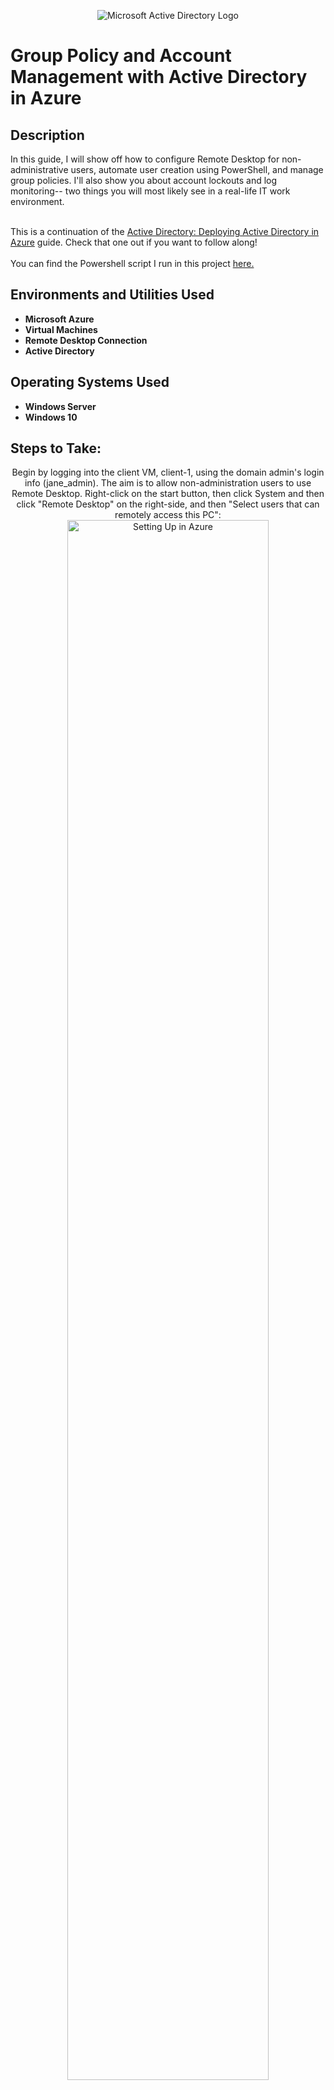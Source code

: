 <p align="center">
<img src="https://i.imgur.com/pU5A58S.png" alt="Microsoft Active Directory Logo"/>
<br />

<h1>Group Policy and Account Management with Active Directory in Azure</h1>


<h2>Description</h2>
In this guide, I will show off how to configure Remote Desktop for non-administrative users, automate user creation using PowerShell, and manage group policies. I'll also show you about account lockouts and log monitoring-- two things you will most likely see in a real-life IT work environment.  <br/>
<br />

This is a continuation of the [Active Directory: Deploying Active Directory in Azure](https://github.com/cbhylgz/Azure-AD-Deployment) guide. Check that one out if you want to follow along! <br />
<br />
You can find the Powershell script I run in this project [here.](https://github.com/joshmadakor1/AD_PS/blob/master/Generate-Names-Create-Users.ps1) 
<br />


<h2>Environments and Utilities Used</h2>

- <b>Microsoft Azure</b>
- <b>Virtual Machines</b>
- <b>Remote Desktop Connection</b>
- <b>Active Directory</b>

<h2>Operating Systems Used </h2>

- <b>Windows Server </b>
- <b>Windows 10</b>

<h2>Steps to Take:</h2>

<p align="center">
Begin by logging into the client VM, client-1, using the domain admin's login info (jane_admin). The aim is to allow non-administration users to use Remote Desktop. Right-click on the start button, then click System and then click "Remote Desktop" on the right-side, and then "Select users that can remotely access this PC": <br/>
<img src="https://i.imgur.com/2eOpNGQ.png" height="80%" width="80%" alt="Setting Up in Azure"/>
<br />
<br />
Put in "Domain Users", then click Check Names, then "OK" twice. This allows all domain users to access this client with Remote Desktop.  <br/>
<img src="https://i.imgur.com/UYtCJAV.png" height="80%" width="80%" alt="Setting Up in Azure"/>
<br />
<br />
Next up is to create a bunch of users in Powershell. To start, log into the DC (Domain Controller) as our admin (jane_admin): <br/>
<img src="https://i.imgur.com/jw8nITi.png" height="80%" width="80%" alt="Setting Up in Azure"/>
<br />
<br />
After logging in, open Powershell ISE as an admin and start a new script:  <br/>
<img src="https://i.imgur.com/TVXw1D9.png" height="80%" width="80%" alt="Setting Up in Azure"/>
<br />
<br />
Use Ctrl + S and save. This pop up should appear:  <br/>
<img src="https://i.imgur.com/by8Q2SP.png" height="80%" width="80%" alt="Setting Up in Azure"/>
<br />
<br />
Copy and paste the user creation script in the top section and click "Run Script" which has a green play symbol located in the top bar:  <br/>
<img src="https://i.imgur.com/7Optc0J.png" height="80%" width="80%" alt="Setting Up in Azure"/>
<br />
<br />
Powershell will then run the user creation script and create random users and place them in the OU (Organizational Unit) we created in the last guide, named "_EMPLOYEES". Search "Active Directory Users and Computers" > mydomain.com > _EMPLOYEES, and from there we will pick lucky username to log into client-1 with along with the password, "Password1" (all of the users have this password, as designated by the script):  <br/>
<img src="https://i.imgur.com/sM0V1kX.png" height="80%" width="80%" alt="Setting Up in Azure"/>
<br />
<br />
Next up, log out of Jane's account on client-1. Afterwards, log back in with one of the users created by the script, still using "mydomain.com/[username]": <br/>
<img src="https://i.imgur.com/vVS10D0.png" height="80%" width="80%" alt="Setting Up in Azure"/>
<br />
<br />
After logging in, check the user folder by opening up File Explorer and clicking C: > Users. We can also see the folder for the other users that have signed into this client. Because we don't have permissions, however, we cannot access them:  <br/>
<img src="https://i.imgur.com/jNpzEDX.png" height="80%" width="80%" alt="Setting Up in Azure"/>
<br />
<br />
Log out of this user. Next, I'll be showing how to set a group policy to lock out an account. Go back to the DC VM and right click Start, then select Run and type "gpmc.msc" in its search bar to bring up the Group Policy Management console: <br/>
<img src="https://i.imgur.com/SHFW4cv.png" height="80%" width="80%" alt="Setting Up in Azure"/>
<br />
<br />
Expand Domains > mydomain.com > select Default Domain Policy:  <br/>
<img src="https://i.imgur.com/frFH9sZ.png" height="80%" width="80%" alt="Setting Up in Azure"/>
<br />
<br />
Under Computer Configuration, expand Policies > Window Settings > Security Settings, then select Account Lockout Policy:  <br/>
<img src="https://i.imgur.com/iUbYHWx.png" height="80%" width="80%" alt="Setting Up in Azure"/>
<br />
<br />
Click "Account lockout threshhold" and choose to make the account lockout after 5 invalid attempts, then click Apply:  <br/>
<img src="https://i.imgur.com/uwLbHqq.png" height="80%" width="80%" alt="Setting Up in Azure"/>
<br />
<br />
The policy will update automatically, but it will take some time. However, force-updating is possible by signing into client-1 as our admin and running "gpupdate /force" in the command line. Sign out, and then sign back in with the wrong info for your chosen user 5 times. If done correctly, this lockout pop-up should appear:  <br/>
<img src="https://i.imgur.com/EgNRJCY.png" height="80%" width="80%" alt="Setting Up in Azure"/>
<br />
<br />
You'll need to unlock it in order to try again, so return to the DC > Active Directory Users and Computers > mydomain.com > _EMPLOYEES > double-click on the locked out user > Account tab > check the "Unlock account" box:  <br/>
<img src="https://i.imgur.com/TuV49xo.png" height="80%" width="80%" alt="Setting Up in Azure"/>
<br />
<br />
(Alternatively you could right-click on the user > Reset Password and there will be a "Unlock users account" option. That way you can change the password at the same time you unlock it):  <br/>
<img src="https://i.imgur.com/WCVBR8E.png" height="80%" width="80%" alt="Setting Up in Azure"/>
<br />
<br />
Now, we should be able to sign back into client-1 again:  <br/>
<img src="https://i.imgur.com/n1yvvW7.png" height="80%" width="80%" alt="Setting Up in Azure"/>
<br />
<br />
To disable users, go to the DC and in Active Directory Users and Computers, click mydomain.com > _EMPLOYEES > right-click on the user you want to disable > Disable:  <br/>
<img src="https://i.imgur.com/xZpGQlu.png" height="80%" width="80%" alt="Setting Up in Azure"/>
<br />
<br />
Signing out of the client-1 VM and signing back in with the disabled account will result in this message:  <br/>
<img src="https://i.imgur.com/lJgtSEV.png" height="80%" width="80%" alt="Setting Up in Azure"/>
<br />
<br />
To re-enable the user, go back to the DC and right-click again on the user and select Enable:  <br/>
<img src="https://i.imgur.com/LHjsljR.png" height="80%" width="80%" alt="Setting Up in Azure"/>
<br />
<br />
The user can now log into client-1. After we log back in, check out the event viewer log. Search for "Event Viewer" in the start search bar > Windows Logs > Security. It will show that we can't due to being denied access:  <br/>
<img src="https://i.imgur.com/KcEYMc6.png" height="80%" width="80%" alt="Setting Up in Azure"/>
<br />
<br />
Only a user with admin rights is able to check the Security section. Instead of signing out of the client VM and logging back in as jane_admin, all we need to do is close the window, right-click on Event Viewer through the search bar again, and click "Run as Administrator". From there, a pop-up will appear asking for admin credentials. Once that's done, check Security again (Windows Logs > Security). From here, we can see a bunch of different information regarding login attempts, whether they worked or not, who logged in and what their IP is, and even the date and time:  <br/>
<img src="https://i.imgur.com/mpCGlEK.png" height="80%" width="80%" alt="Setting Up in Azure"/>
<br />
<br />
<h2>Active Directory: Creating Users, Group Policy, and Managing Accounts in Azure: Finished! </h2>
